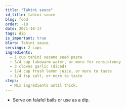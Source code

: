 ```yaml
---
title: "Tahini sauce"
id_title: tahini sauce
blog: food
order: -10
date: 2021-10-17
tags: dip
is_important: true
blurb: Tahini sauce.
servings: 2 cups
ingredients:
  - 1 cup tahini sesame seed paste
  - 3/4 cup lukewarm water, or more for consistency
  - 3 cloves garlic (diced)
  - 1/4 cup fresh lemon juice, or more to taste
  - 1/4 tsp salt, or more to taste
steps:
  - Mix ingredients until thick.
---
```

- Serve on falafel balls or use as a dip.
